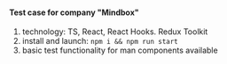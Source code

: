 #### Test case for company "Mindbox"
1. technology: TS, React, React Hooks. Redux Toolkit
2. install and launch: ```npm i && npm run start```
3. basic test functionality for man components available